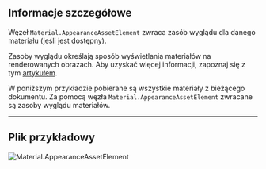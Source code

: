 ## Informacje szczegółowe
Węzeł `Material.AppearanceAssetElement` zwraca zasób wyglądu dla danego materiału (jeśli jest dostępny).

Zasoby wyglądu określają sposób wyświetlania materiałów na renderowanych obrazach. Aby uzyskać więcej informacji, zapoznaj się z tym [artykułem](https://help.autodesk.com/view/RVT/2025/PLK/?guid=GUID-6E3C9EF0-F657-4F79-90BD-A2FB88B0467D).

W poniższym przykładzie pobierane są wszystkie materiały z bieżącego dokumentu. Za pomocą węzła `Material.AppearanceAssetElement` zwracane są zasoby wyglądu materiałów.

___
## Plik przykładowy

![Material.AppearanceAssetElement](./Revit.Elements.Material.AppearanceAssetElement_img.jpg)

